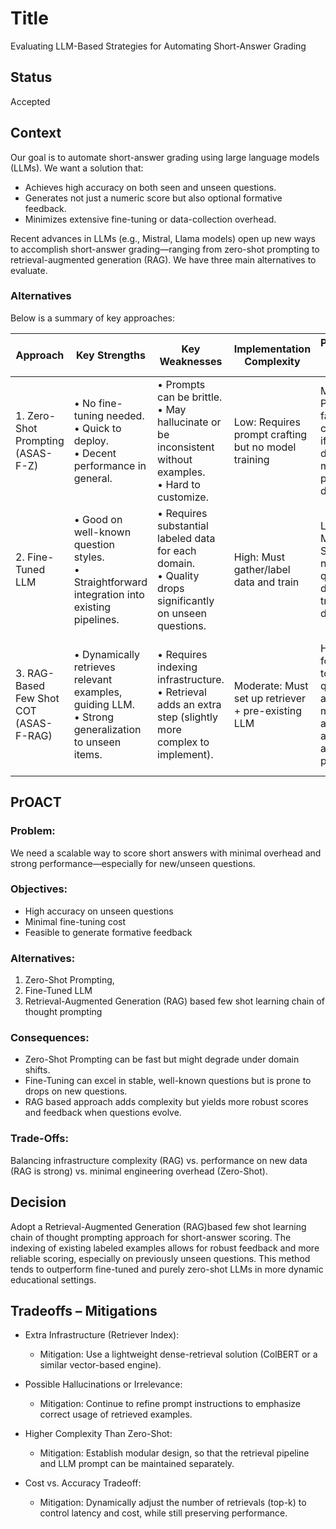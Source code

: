 # Title

Evaluating LLM-Based Strategies for Automating Short-Answer Grading

## Status

Accepted

## Context

Our goal is to automate short-answer grading using large language models (LLMs). We want a solution that:

- Achieves high accuracy on both seen and unseen questions.
- Generates not just a numeric score but also optional formative feedback.
- Minimizes extensive fine-tuning or data-collection overhead.

Recent advances in LLMs (e.g., Mistral, Llama models) open up new ways to accomplish short-answer grading—ranging from zero-shot prompting to retrieval-augmented generation (RAG). We have three main alternatives to evaluate.

### Alternatives

Below is a summary of key approaches:

| Approach                               | Key Strengths                                                                                         | Key Weaknesses                                                                                                  | Implementation Complexity                           | Performance on Unseen Questions                                                                    | Overall Suitability                                                                                |
| -------------------------------------- | ----------------------------------------------------------------------------------------------------- | --------------------------------------------------------------------------------------------------------------- | --------------------------------------------------- | -------------------------------------------------------------------------------------------------- | -------------------------------------------------------------------------------------------------- |
| 1. Zero-Shot Prompting (ASAS-F-Z)      | • No fine-tuning needed. <br> • Quick to deploy. <br> • Decent performance in general.                | • Prompts can be brittle. <br> • May hallucinate or be inconsistent without examples. <br> • Hard to customize. | Low: Requires prompt crafting but no model training | Moderate: Performs fairly well but can degrade if questions diverge from model’s pretraining data. | Useful if data are sparse and time to market is paramount.                                         |
| 2. Fine-Tuned LLM                      | • Good on well-known question styles. <br> • Straightforward integration into existing pipelines.     | • Requires substantial labeled data for each domain. <br> • Quality drops significantly on unseen questions.    | High: Must gather/label data and train              | Low-to-Moderate: Struggles on novel questions, does well on training-like data.                    | Suitable for stable course setups with repeated question types.                                    |
| 3. RAG-Based Few Shot COT (ASAS-F-RAG) | • Dynamically retrieves relevant examples, guiding LLM. <br> • Strong generalization to unseen items. | • Requires indexing infrastructure. <br> • Retrieval adds an extra step (slightly more complex to implement).   | Moderate: Must set up retriever + pre-existing LLM  | High: Best for adapting to new questions and maintaining accuracy across varied answer patterns.   | Strong option if you expect new or frequently changing questions, and want robust feedback output. |

## PrOACT

### Problem:

We need a scalable way to score short answers with minimal overhead and strong performance—especially for new/unseen questions.

### Objectives:

- High accuracy on unseen questions
- Minimal fine-tuning cost
- Feasible to generate formative feedback

### Alternatives:

1. Zero-Shot Prompting,
2. Fine-Tuned LLM
3. Retrieval-Augmented Generation (RAG) based few shot learning chain of thought prompting

### Consequences:

- Zero-Shot Prompting can be fast but might degrade under domain shifts.
- Fine-Tuning can excel in stable, well-known questions but is prone to drops on new questions.
- RAG based approach adds complexity but yields more robust scores and feedback when questions evolve.

### Trade-Offs:

Balancing infrastructure complexity (RAG) vs. performance on new data (RAG is strong) vs. minimal engineering overhead (Zero-Shot).

## Decision

Adopt a Retrieval-Augmented Generation (RAG)based few shot learning chain of thought prompting approach for short-answer scoring. The indexing of existing labeled examples allows for robust feedback and more reliable scoring, especially on previously unseen questions. This method tends to outperform fine-tuned and purely zero-shot LLMs in more dynamic educational settings.

## Tradeoffs – Mitigations

- Extra Infrastructure (Retriever Index):

  - Mitigation: Use a lightweight dense-retrieval solution (ColBERT or a similar vector-based engine).

- Possible Hallucinations or Irrelevance:

  - Mitigation: Continue to refine prompt instructions to emphasize correct usage of retrieved examples.

- Higher Complexity Than Zero-Shot:

  - Mitigation: Establish modular design, so that the retrieval pipeline and LLM prompt can be maintained separately.

- Cost vs. Accuracy Tradeoff:
  - Mitigation: Dynamically adjust the number of retrievals (top-k) to control latency and cost, while still preserving performance.
